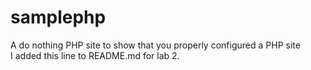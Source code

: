 samplephp
=========

A do nothing PHP site to show that you properly configured a PHP site  
I added this line to README.md for lab 2.
